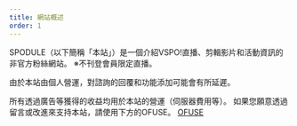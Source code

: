 ```yaml
---
title: 網站概述
order: 1
---
```


SPODULE（以下簡稱「本站」）是一個介紹VSPO!直播、剪輯影片和活動資訊的非官方粉絲網站。
※不刊登會員限定直播。

由於本站由個人營運，對諮詢的回覆和功能添加可能會有所延遲。

所有透過廣告等獲得的收益均用於本站的營運（伺服器費用等）。
如果您願意透過留言或改進來支持本站，請使用下方的OFUSE。
[OFUSE](https://ofuse.me/d202a56f)